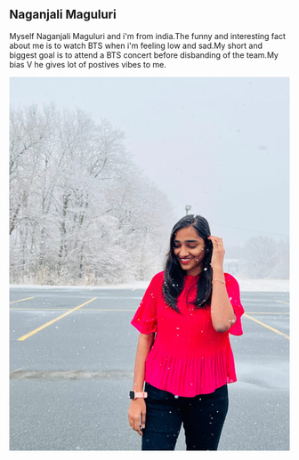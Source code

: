 ## Naganjali Maguluri

Myself Naganjali Maguluri and i'm from india.The funny and interesting fact about me is to watch BTS when i'm feeling low and sad.My short and biggest goal is to attend a BTS concert before disbanding of the team.My bias V he gives lot of postives vibes to me.

![insert](Myphoto.jpeg)